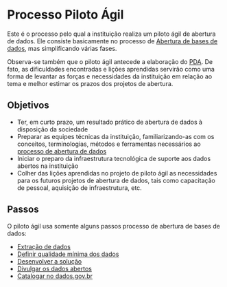Processo Piloto Ágil
====

Este é o processo pelo qual a instituição realiza um piloto ágil de abertura
de dados. Ele consiste basicamente no processo de
[Abertura de bases de dados](Abertura-de-dados.md), 
mas simplificando várias fases.

Observa-se também que o piloto ágil antecede a elaboração do
[PDA](Glossário.md#pda). De fato, as dificuldades encontradas e lições
aprendidas servirão como uma forma de levantar as forças e necessidades da
instituição em relação ao tema e melhor estimar os prazos dos projetos de
abertura.

## Objetivos

* Ter, em curto prazo, um resultado prático de abertura de dados à disposição
  da sociedade
* Preparar as equipes técnicas da instituição, familiarizando-as com os
  conceitos, terminologias, métodos e ferramentas necessários ao [processo
  de abertura de dados](Abertura-de-dados.md)
* Iniciar o preparo da infraestrutura tecnológica de suporte aos dados abertos
  na instituição
* Colher das lições aprendidas no projeto de piloto ágil as necessidades para
  os futuros projetos de abertura de dados, tais como capacitação de pessoal,
  aquisição de infraestrutura, etc.

## Passos

O piloto ágil usa somente alguns passos processo de abertura de bases de dados:

* [Extração de dados](Abertura-de-dados.md#realizar-extra%C3%A7%C3%A3o)
* [Definir qualidade mínima dos dados](Abertura-de-dados.md#decidir-qualidade-m%C3%ADnima)
* [Desenvolver a solução](Abertura-de-dados.md#desenvolver-solu%C3%A7%C3%A3o)
* [Divulgar os dados abertos](Abertura-de-dados.md#divulgar-dados-abertos)
* [Catalogar no dados.gov.br](Abertura-de-dados.md#catalogar-no-dadosgovbr)


